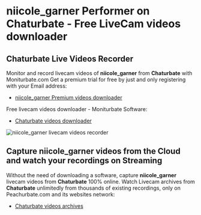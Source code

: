 # niicole_garner Performer on Chaturbate - Free LiveCam videos downloader

## Chaturbate Live Videos Recorder

Monitor and record livecam videos of **niicole_garner** from **Chaturbate** with Moniturbate.com
Get a premium trial for free by just and only registering with your Email address:
* [niicole_garner Premium videos downloader](https://moniturbate.com/request-demo-licence-key.html)

Free livecam videos downloader - Moniturbate Software:
* [Chaturbate videos downloader](https://moniturbate.com/moniturbate-download-software.html)

![niicole_garner livecam videos recorder](https://peachurnet.com/templates/moniturbate-software.png)


## Capture niicole_garner videos from the Cloud and watch your recordings on Streaming

Without the need of downloading a software, capture **niicole_garner** livecam videos from **Chaturbate** 100% online.
Watch Livecam archives from **Chaturbate** unlimitedly from thousands of existing recordings, only on Peachurbate.com and its websites network:
* [Chaturbate videos archives](https://peachurnet.com/)